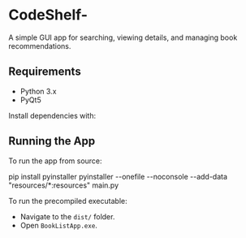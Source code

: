 # CodeShelf-

A simple GUI app for searching, viewing details, and managing book recommendations.

## Requirements
- Python 3.x
- PyQt5

Install dependencies with:


## Running the App
To run the app from source:

pip install pyinstaller
pyinstaller --onefile --noconsole --add-data "resources/*:resources" main.py



To run the precompiled executable:
- Navigate to the `dist/` folder.
- Open `BookListApp.exe`.




